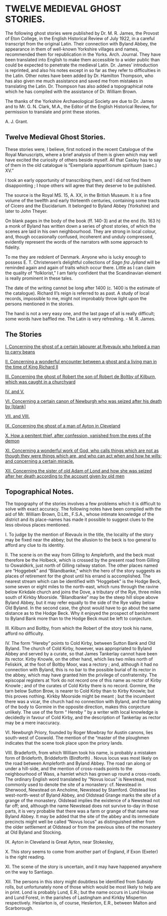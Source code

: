 # TWELVE MEDIEVAL GHOST STORIES. 

The following ghost stories were published by Dr. M. R. James, 
the Provost of Eton College, in the English Historical Review of 
July 1922, in a careful transcript from the original Latin. Their 
connection with Byland Abbey, the appearance in them of well-known Yorkshire villages and names, recommended them for republication in the Yorks. Arch. Journal. They have been translated into English to make them accessible to a wider public than could be 
expected to penetrate the medieval Latin. Dr. James’ introduction 
is reprinted, and also his notes except in so far as they refer to 
difficulties in the Latin. Other notes have been added by Dr. 
Hamilton Thompson, who has also given me much assistance and 
saved me from mistakes in translating the Latin. Dr. Thompson 
has also added a topographical note which he has compiled with 
the assistance of Dr. William Brown. 

The thanks of the Yorkshire Archaeological Society are due to 
Dr. James and to Mr. G. N. Clark, M.A., the Editor of the English 
Historical Review, for permission to translate and print these stories. 

A. J. Grant. 

## Twelve Medieval Ghost Stories. 

These stories were, I believe, first noticed in the recent Catalogue 
of the Royal Manuscripts, where a brief analysis of them is given 
which may well have excited the curiosity of others beside myself. 
All that Casley has to say of them in the old catalogue is “Exemplaria apparitionum spirituum (saec.) XV.” 

I took an early opportunity of transcribing them, and I did not 
find them disappointing ; I hope others will agree that they deserve 
to be published. 

The source is the Royal MS. 15, A. XX, in the British Museum. 
It is a fine volume of the twelfth and early thirteenth centuries, containing some tracts of Cicero and the Elucidarium. It belonged to Byland Abbey (Yorkshire) and later to John Theyer. 

On blank pages in the body of the book (ff. 140-3) and at the end 
(fo. 163 h) a monk of Byland has written down a series of ghost 
stories, of which the scenes are laid in his own neighbourhood. 
They are strong in local colour, and, though occasionally confused, 
incoherent and unduly compressed, evidently represent the words 
of the narrators with some approach to fidelity. 

To me they are redolent of Denmark. Anyone who is lucky 
enough to possess E. T. Christensen’s delightful collections of *Sagn 
fra Jylland* will be reminded again and again of traits which occur 
there. Little as I can claim the quality of “folklorist,” I am 
fairly confident that the Scandinavian element is really prominent 
in these tales. 

The date of the writing cannot be long after 1400 (c. 1400 is the 
estimate of the catalogue). Richard II’s reign is referred to as 
past. A study of local records, impossible to me, might not improbably throw light upon the persons mentioned in the stories. 

The hand is not a very easy one, and the last page of all is really 
difficult; some words have baffled me. The Latin is very refreshing. - M. R. James. 

## The Stories

[I. Concerning the ghost of a certain labourer at Ryevaulx who helped a man to carry beans](English/Story_I.md)

[II. Concerning a wonderful encounter between a ghost and a living man in the time of King Richard II](English/Story_II.md)

[III. Concerning the ghost of Robert the son of Robert de Boltby of Kilburn, which was caught in a churchyard](English/Story_III.md)

[IV. and V.](English/Stories_IV_V.md)

[VI. Concerning a certain canon of Newburgh who was seized after his death by [blank]](English/Story_VI.md)

[VII. and VIII.](English/Stories_VII_VIII.md)

[IX. Concerning the ghost of a man of Ayton in Cleveland](English/Story_IX.md)

[X. How a penitent thief, after confession, vanished from the eyes of the demon](English/Story_X.md)

[XI. Concerning a wonderful work of God, who calls things which are not as though they were things which are, and who can act when and how he wills; and concerning a certain miracle.](English/Story_XI.md)

[XII. Concerning the sister of old Adam of Lond and how she was seized after her death according to the account given by old men](English/Story_XII.md)


## Topographical Notes. 

The topography of the stories involves a few problems which 
it is difficult to solve with exact accuracy. The following notes 
have been compiled with the aid of Mr. William Brown, D.Litt., 
F.S.A., whose intimate knowledge of the district and its place-names 
has made it possible to suggest clues to the less obvious places 
mentioned. 

I. To judge by the mention of Rievaulx in the title, the locality 
of the story may be fixed near the abbey; but the allusion to the 
beck is too general to afford any clue to its identity. 

II. The scene is on the way from Gilling to Ampleforth, and 
the beck must therefore be the Holbeck, which is crossed by the 
present road from Gilling to Oswaldkirk, just north of Gilling railway 
station. The other places named are “Hoggebek” and “Bilandbanke,” which the hero of the story suggests as places of retirement for the ghost until his errand is accomplished. The nearest stream which can be identified with “Hoggebek” is the Hodge Beck, some 
seven or eight miles to the north-east, which runs through the ravine 
below Kirkdale church and joins the Dove, a tributary of the Rye, 
three miles south of Kirkby Moorside. “Bilandbanke” may be 
the steep hill slope above Byland Abbey, but it may refer equally 
to the side of the Rye valley below Old Byland. In the second case, 
the ghost would have to go about the same distance as to the Hodge 
Beck. Why it enjoyed the prospect of banishment to Byland Bank 
more than to the Hodge Beck must be left to conjecture. 

III. Kilburn and Boltby, from which the Robert of the story 
took his name, afford no difficulty. 

IV. The form “Hereby” points to Cold Kirby, between Sutton 
Bank and Old Byland. The church of Cold Kirby, however, was 
appropriated to Byland Abbey and served by a curate, so that 
James Tankerlay cannot have been its rector. Kirby Knowle, on 
the other hand, which lies two miles north of Feliskirk, at the foot 
of Boltby Moor, was a rectory ; and, although it had no connection 
with Byland, this is no bar to the possible burial of its rector in the 
abbey, which may have granted him the privilege of confraternity. 
The episcopal registers at York do not record one of this name as rector 
of Kirby Knowle ; and of the curates of Cold Kirby there is no record. 
Gormire, the tarn below Sutton Brow, is nearer to Cold Kirby than 
to Kirby Knowle; but this proves nothing. Kirkby Moorside 
might be meant ; but the incumbent there was a vicar, the church 
had no connection with Byland, and the taking of the body to 
Gormire in the opposite direction, makes this conjecture unlikely. 
The use of the form “ Hereby ” by a writer with local knowledge is 
decidedly in favour of Cold Kirby, and the description of Tankerlay 
as rector may be a mere inaccuracy. 

VI. Newburgh Priory, founded by Roger Mowbray for Austin 
canons, lies south-west of Coxwold. The mention of the “master
of the ploughmen indicates that the scene took place upon the 
priory lands. 

VIII. Bradeforth, from which William took his name, is probably a mistaken form of Brideforth, Briddeforth (Birdforth) . Novus locus was most likely on the road between Ampleforth and Byland Abbey. The road ran along or under a hill-side, and the mention 
of cross-roads points to the neighbourhood of Wass, a hamlet which 
has grown up round a cross-roads. The ordinary English word 
translated by "Novus locus” is Newstead, most commonly used 
to denote the site of a monastery: cf. Newstead in Sherwood, Newstead on Ancholme, Newstead by Stamford. Oldstead lies west-north-west of Byland Abbey, and Oldstead Grange marks the site of a grange of the monastery. Oldstead implies the existence of a 
Newstead not far off; and, although the name Newstead does not 
survive to-day in those parts, it is very probable that there was a 
farm or grange of that name near Byland Abbey. It may be added 
that the site of the abbey and its immediate precincts might well 
be called “Novus locus" as distinguished either from the older 
settlement at Oldstead or from the previous sites of the monastery 
at Old Byland and Stocking. 

IX. Ayton in Cleveland is Great Ayton, near Stokesley, 

X. This story seems to come from another part of England, 
if Exon (Exeter) is the right reading. 

XI. The scene of the story is uncertain, and it may have happened anywhere on the way to Santiago. 

XII. The persons in this story might doubtless be identified 
from Subsidy rolls, but unfortunately none of those which would be 
most likely to help are in print. Lond is probably Lund, E.R.; 
but the name occurs in Lund House and Lund Forest, in the parishes 
of Lastingham and Kirkby Misperton respectively. Heslarton is, 
of course, Heslerton, E.R., between Malton and Scarborough.

